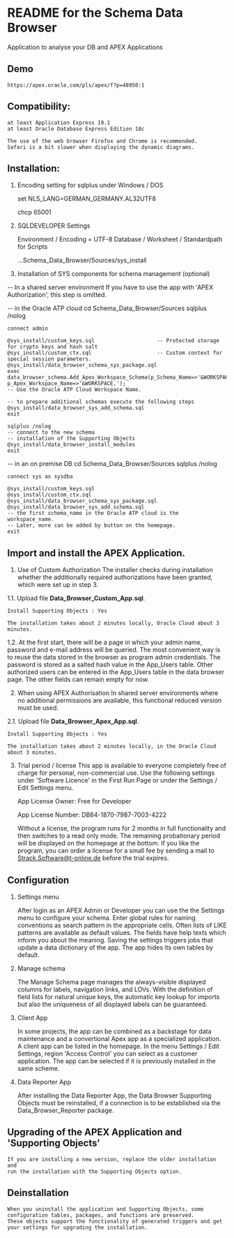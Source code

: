 # README for the Schema Data Browser  
Application to analyse your DB and APEX Applications

## Demo
	https://apex.oracle.com/pls/apex/f?p=48950:1

## Compatibility:
	at least Application Express 19.1
	at least Oracle Database Express Edition 18c

	The use of the web browser Firefox and Chrome is recommended.
	Safari is a bit slower when displaying the dynamic diagrams.

## Installation:
1. Encoding setting for sqlplus under Windows / DOS

	set NLS_LANG=GERMAN_GERMANY.AL32UTF8 
	
	chcp 65001

2. SQLDEVELOPER Settings

	Environment / Encoding = UTF-8
	Database / Worksheet / Standardpath for Scripts
	
	...Schema_Data_Browser/Sources/sys_install 
	
3. Installation of SYS components for schema management (optional)
	
-- In a shared server environment
	If you have to use the app with 'APEX Authorization', this step is omitted.

-- in the Oracle ATP cloud
	cd Schema_Data_Browser/Sources 
	sqlplus /nolog 
	
	connect admin 

	@sys_install/custom_keys.sql					-- Protected storage for crypto keys and hash salt
	@sys_install/custom_ctx.sql						-- Custom context for special session parameters.
	@sys_install/data_browser_schema_sys_package.sql
	exec data_browser_schema.Add_Apex_Workspace_Schema(p_Schema_Name=>'&WORKSPACE.', p_Apex_Workspace_Name=>'&WORKSPACE.');
	-- Use the Oracle ATP Cloud Workspace Name.

	-- to prepare additional schemas execute the following steps
	@sys_install/data_browser_sys_add_schema.sql
	exit
	
	sqlplus /nolog 
	-- connect to the new schema 
	-- installation of the Supporting Objects
	@sys_install/data_browser_install_modules	
	exit
	
-- in an on premise DB
	cd Schema_Data_Browser/Sources 
	sqlplus /nolog 
	
	connect sys as sysdba 

	@sys_install/custom_keys.sql
	@sys_install/custom_ctx.sql
	@sys_install/data_browser_schema_sys_package.sql
	@sys_install/data_browser_sys_add_schema.sql 
	-- the first schema_name in the Oracle ATP cloud is the workspace_name.
	-- Later, more can be added by button on the homepage.
	exit

## Import and install the APEX Application.

1. Use of Custom Authorization
	The installer checks during installation whether the additionally required authorizations 
	have been granted, which were set up in step 3.	
	
1.1. Upload file **Data_Browser_Custom_App.sql**.
	
	Install Supporting Objects : Yes 
	
	The installation takes about 2 minutes locally, Oracle Cloud about 3 minutes.

1.2. At the first start, there will be a page in which your admin name, password and e-mail address will be queried.
	The most convenient way is to reuse the data stored in the browser as program admin credentials.
	The password is stored as a salted hash value in the App_Users table.
	Other authorized users can be entered in the App_Users table in the data browser page.
	The other fields can remain empty for now.

2. When using APEX Authorisation
	In shared server environments where no additional permissions are available,
	this functional reduced version must be used.

2.1. Upload file **Data_Browser_Apex_App.sql**.
	
	Install Supporting Objects : Yes 
	
	The installation takes about 2 minutes locally, in the Oracle Cloud about 3 minutes.

3. Trial period / license
	This app is available to everyone completely free of charge for personal, non-commercial use.
	Use the following settings under 'Software Licence' in the First Run Page or under the Settings / Edit Settings menu.
	
	App License Owner: Free for Developer
	
	App License Number: DB84-1870-7987-7003-4222

	Without a license, the program runs for 2 months in full functionality and then switches to a read only mode.
	The remaining probationary period will be displayed on the homepage at the bottom.
	If you like the program, you can order a license for a small fee by sending a mail to Strack.Software@t-online.de before the trial expires.

## Configuration
1. Settings menu

	After login as an APEX Admin or Developer you can use the the Settings menu to configure your schema.
	Enter global rules for naming conventions as search pattern in the appropriate cells.
	Often lists of LIKE patterns are available as default values. The fields have help texts which inform you about the meaning.
	Saving the settings triggers jobs that update a data dictionary of the app.
	The app hides its own tables by default.

2. Manage schema

	The Manage Schema page manages the always-visible displayed columns for labels, navigation links, and LOVs.
	With the definition of field lists for natural unique keys, the automatic key lookup for imports
	but also the uniqueness of all displayed labels can be guaranteed.

3. Client App

	In some projects, the app can be combined as a backstage for data maintenance and a convertional Apex app as a specialized application.
	A client app can be listed in the homepage. In the menu Settings / Edit Settings, region 'Access Control' you can
	select as a customer application. The app can be selected if it is previously installed in the same scheme.

4. Data Reporter App

	After installing the Data Reporter App, the Data Browser Supporting Objects must be reinstalled,
	if a connection is to be established via the Data_Browser_Reporter package.

## Upgrading of the APEX Application and 'Supporting Objects'
	If you are installing a new version, replace the older installation and 
	run the installation with the Supporting Objects option.

## Deinstallation
	When you uninstall the application and Supporting Objects, some configuration tables, packages, and functions are preserved.
	These objects support the functionality of generated triggers and get your settings for upgrading the installation.	

